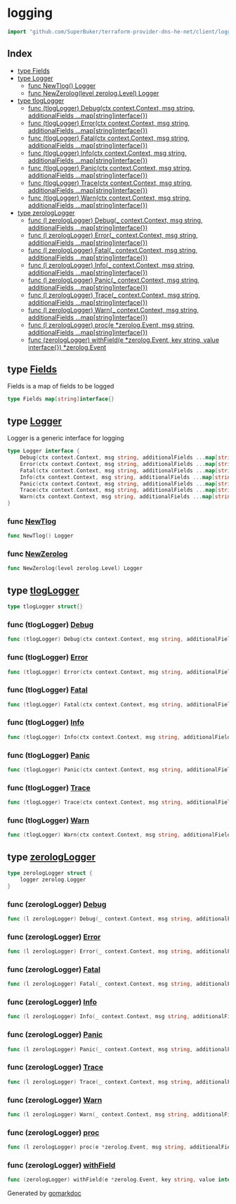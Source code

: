 <!-- Code generated by gomarkdoc. DO NOT EDIT -->

# logging

```go
import "github.com/SuperBuker/terraform-provider-dns-he-net/client/logging"
```

## Index

- [type Fields](<#type-fields>)
- [type Logger](<#type-logger>)
  - [func NewTlog() Logger](<#func-newtlog>)
  - [func NewZerolog(level zerolog.Level) Logger](<#func-newzerolog>)
- [type tlogLogger](<#type-tloglogger>)
  - [func (tlogLogger) Debug(ctx context.Context, msg string, additionalFields ...map[string]interface{})](<#func-tloglogger-debug>)
  - [func (tlogLogger) Error(ctx context.Context, msg string, additionalFields ...map[string]interface{})](<#func-tloglogger-error>)
  - [func (tlogLogger) Fatal(ctx context.Context, msg string, additionalFields ...map[string]interface{})](<#func-tloglogger-fatal>)
  - [func (tlogLogger) Info(ctx context.Context, msg string, additionalFields ...map[string]interface{})](<#func-tloglogger-info>)
  - [func (tlogLogger) Panic(ctx context.Context, msg string, additionalFields ...map[string]interface{})](<#func-tloglogger-panic>)
  - [func (tlogLogger) Trace(ctx context.Context, msg string, additionalFields ...map[string]interface{})](<#func-tloglogger-trace>)
  - [func (tlogLogger) Warn(ctx context.Context, msg string, additionalFields ...map[string]interface{})](<#func-tloglogger-warn>)
- [type zerologLogger](<#type-zerologlogger>)
  - [func (l zerologLogger) Debug(_ context.Context, msg string, additionalFields ...map[string]interface{})](<#func-zerologlogger-debug>)
  - [func (l zerologLogger) Error(_ context.Context, msg string, additionalFields ...map[string]interface{})](<#func-zerologlogger-error>)
  - [func (l zerologLogger) Fatal(_ context.Context, msg string, additionalFields ...map[string]interface{})](<#func-zerologlogger-fatal>)
  - [func (l zerologLogger) Info(_ context.Context, msg string, additionalFields ...map[string]interface{})](<#func-zerologlogger-info>)
  - [func (l zerologLogger) Panic(_ context.Context, msg string, additionalFields ...map[string]interface{})](<#func-zerologlogger-panic>)
  - [func (l zerologLogger) Trace(_ context.Context, msg string, additionalFields ...map[string]interface{})](<#func-zerologlogger-trace>)
  - [func (l zerologLogger) Warn(_ context.Context, msg string, additionalFields ...map[string]interface{})](<#func-zerologlogger-warn>)
  - [func (l zerologLogger) proc(e *zerolog.Event, msg string, additionalFields ...map[string]interface{})](<#func-zerologlogger-proc>)
  - [func (zerologLogger) withField(e *zerolog.Event, key string, value interface{}) *zerolog.Event](<#func-zerologlogger-withfield>)


## type [Fields](<https://github.com/SuperBuker/terraform-provider-dns-he-net/tree/master/common/client/logging/blob/master/client/logging/type.go#L17>)

Fields is a map of fields to be logged

```go
type Fields map[string]interface{}
```

## type [Logger](<https://github.com/SuperBuker/terraform-provider-dns-he-net/tree/master/common/client/logging/blob/master/client/logging/type.go#L6-L14>)

Logger is a generic interface for logging

```go
type Logger interface {
    Debug(ctx context.Context, msg string, additionalFields ...map[string]interface{})
    Error(ctx context.Context, msg string, additionalFields ...map[string]interface{})
    Fatal(ctx context.Context, msg string, additionalFields ...map[string]interface{})
    Info(ctx context.Context, msg string, additionalFields ...map[string]interface{})
    Panic(ctx context.Context, msg string, additionalFields ...map[string]interface{})
    Trace(ctx context.Context, msg string, additionalFields ...map[string]interface{})
    Warn(ctx context.Context, msg string, additionalFields ...map[string]interface{})
}
```

### func [NewTlog](<https://github.com/SuperBuker/terraform-provider-dns-he-net/tree/master/common/client/logging/blob/master/client/logging/tlog.go#L9>)

```go
func NewTlog() Logger
```

### func [NewZerolog](<https://github.com/SuperBuker/terraform-provider-dns-he-net/tree/master/common/client/logging/blob/master/client/logging/zerolog.go#L10>)

```go
func NewZerolog(level zerolog.Level) Logger
```

## type [tlogLogger](<https://github.com/SuperBuker/terraform-provider-dns-he-net/tree/master/common/client/logging/blob/master/client/logging/tlog.go#L13>)

```go
type tlogLogger struct{}
```

### func \(tlogLogger\) [Debug](<https://github.com/SuperBuker/terraform-provider-dns-he-net/tree/master/common/client/logging/blob/master/client/logging/tlog.go#L15>)

```go
func (tlogLogger) Debug(ctx context.Context, msg string, additionalFields ...map[string]interface{})
```

### func \(tlogLogger\) [Error](<https://github.com/SuperBuker/terraform-provider-dns-he-net/tree/master/common/client/logging/blob/master/client/logging/tlog.go#L19>)

```go
func (tlogLogger) Error(ctx context.Context, msg string, additionalFields ...map[string]interface{})
```

### func \(tlogLogger\) [Fatal](<https://github.com/SuperBuker/terraform-provider-dns-he-net/tree/master/common/client/logging/blob/master/client/logging/tlog.go#L23>)

```go
func (tlogLogger) Fatal(ctx context.Context, msg string, additionalFields ...map[string]interface{})
```

### func \(tlogLogger\) [Info](<https://github.com/SuperBuker/terraform-provider-dns-he-net/tree/master/common/client/logging/blob/master/client/logging/tlog.go#L27>)

```go
func (tlogLogger) Info(ctx context.Context, msg string, additionalFields ...map[string]interface{})
```

### func \(tlogLogger\) [Panic](<https://github.com/SuperBuker/terraform-provider-dns-he-net/tree/master/common/client/logging/blob/master/client/logging/tlog.go#L31>)

```go
func (tlogLogger) Panic(ctx context.Context, msg string, additionalFields ...map[string]interface{})
```

### func \(tlogLogger\) [Trace](<https://github.com/SuperBuker/terraform-provider-dns-he-net/tree/master/common/client/logging/blob/master/client/logging/tlog.go#L35>)

```go
func (tlogLogger) Trace(ctx context.Context, msg string, additionalFields ...map[string]interface{})
```

### func \(tlogLogger\) [Warn](<https://github.com/SuperBuker/terraform-provider-dns-he-net/tree/master/common/client/logging/blob/master/client/logging/tlog.go#L39>)

```go
func (tlogLogger) Warn(ctx context.Context, msg string, additionalFields ...map[string]interface{})
```

## type [zerologLogger](<https://github.com/SuperBuker/terraform-provider-dns-he-net/tree/master/common/client/logging/blob/master/client/logging/zerolog.go#L19-L21>)

```go
type zerologLogger struct {
    logger zerolog.Logger
}
```

### func \(zerologLogger\) [Debug](<https://github.com/SuperBuker/terraform-provider-dns-he-net/tree/master/common/client/logging/blob/master/client/logging/zerolog.go#L74>)

```go
func (l zerologLogger) Debug(_ context.Context, msg string, additionalFields ...map[string]interface{})
```

### func \(zerologLogger\) [Error](<https://github.com/SuperBuker/terraform-provider-dns-he-net/tree/master/common/client/logging/blob/master/client/logging/zerolog.go#L82>)

```go
func (l zerologLogger) Error(_ context.Context, msg string, additionalFields ...map[string]interface{})
```

### func \(zerologLogger\) [Fatal](<https://github.com/SuperBuker/terraform-provider-dns-he-net/tree/master/common/client/logging/blob/master/client/logging/zerolog.go#L90>)

```go
func (l zerologLogger) Fatal(_ context.Context, msg string, additionalFields ...map[string]interface{})
```

### func \(zerologLogger\) [Info](<https://github.com/SuperBuker/terraform-provider-dns-he-net/tree/master/common/client/logging/blob/master/client/logging/zerolog.go#L98>)

```go
func (l zerologLogger) Info(_ context.Context, msg string, additionalFields ...map[string]interface{})
```

### func \(zerologLogger\) [Panic](<https://github.com/SuperBuker/terraform-provider-dns-he-net/tree/master/common/client/logging/blob/master/client/logging/zerolog.go#L106>)

```go
func (l zerologLogger) Panic(_ context.Context, msg string, additionalFields ...map[string]interface{})
```

### func \(zerologLogger\) [Trace](<https://github.com/SuperBuker/terraform-provider-dns-he-net/tree/master/common/client/logging/blob/master/client/logging/zerolog.go#L114>)

```go
func (l zerologLogger) Trace(_ context.Context, msg string, additionalFields ...map[string]interface{})
```

### func \(zerologLogger\) [Warn](<https://github.com/SuperBuker/terraform-provider-dns-he-net/tree/master/common/client/logging/blob/master/client/logging/zerolog.go#L122>)

```go
func (l zerologLogger) Warn(_ context.Context, msg string, additionalFields ...map[string]interface{})
```

### func \(zerologLogger\) [proc](<https://github.com/SuperBuker/terraform-provider-dns-he-net/tree/master/common/client/logging/blob/master/client/logging/zerolog.go#L60>)

```go
func (l zerologLogger) proc(e *zerolog.Event, msg string, additionalFields ...map[string]interface{})
```

### func \(zerologLogger\) [withField](<https://github.com/SuperBuker/terraform-provider-dns-he-net/tree/master/common/client/logging/blob/master/client/logging/zerolog.go#L23>)

```go
func (zerologLogger) withField(e *zerolog.Event, key string, value interface{}) *zerolog.Event
```



Generated by [gomarkdoc](<https://github.com/princjef/gomarkdoc>)

